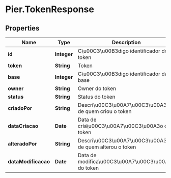 # Pier.TokenResponse

## Properties
Name | Type | Description | Notes
------------ | ------------- | ------------- | -------------
**id** | **Integer** | C\u00C3\u00B3digo identificador do token | [optional] 
**token** | **String** | Token | [optional] 
**base** | **Integer** | C\u00C3\u00B3digo identificador da base | [optional] 
**owner** | **String** | Owner do token | [optional] 
**status** | **String** | Status do token | [optional] 
**criadoPor** | **String** | Descri\u00C3\u00A7\u00C3\u00A3o de quem criou o token | [optional] 
**dataCriacao** | **Date** | Data de cria\u00C3\u00A7\u00C3\u00A3o do token | [optional] 
**alteradoPor** | **String** | Descri\u00C3\u00A7\u00C3\u00A3o de quem alterou o token | [optional] 
**dataModificacao** | **Date** | Data de modifica\u00C3\u00A7\u00C3\u00A3o do token | [optional] 


